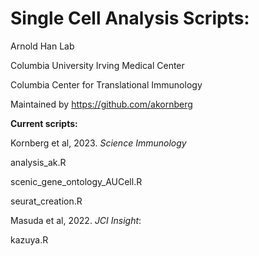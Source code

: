 # Single Cell Analysis Scripts:
Arnold Han Lab 

Columbia University Irving Medical Center

Columbia Center for Translational Immunology

Maintained by https://github.com/akornberg

**Current scripts:**

Kornberg et al, 2023. _Science Immunology_

analysis_ak.R

scenic_gene_ontology_AUCell.R

seurat_creation.R

Masuda et al, 2022. _JCI Insight_:

kazuya.R

